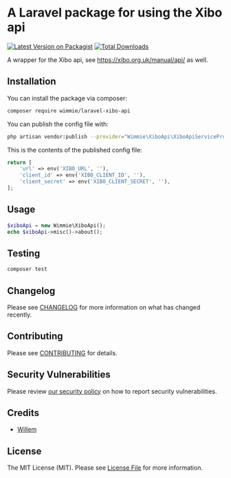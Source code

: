 # A Laravel package for using the Xibo api

[![Latest Version on Packagist](https://img.shields.io/packagist/v/wimmie/laravel-xibo-api.svg?style=flat-square)](https://packagist.org/packages/wimmie/laravel-xibo-api)
[![Total Downloads](https://img.shields.io/packagist/dt/wimmie/laravel-xibo-api.svg?style=flat-square)](https://packagist.org/packages/wimmie/laravel-xibo-api)


A wrapper for the Xibo api, see https://xibo.org.uk/manual/api/ as well.

## Installation

You can install the package via composer:

```bash
composer require wimmie/laravel-xibo-api
```

You can publish the config file with:
```bash
php artisan vendor:publish --provider="Wimmie\XiboApi\XiboApiServiceProvider" --tag="config"
```

This is the contents of the published config file:

```php
return [
    'url' => env('XIBO_URL', ''),
    'client_id' => env('XIBO_CLIENT_ID', ''),
    'client_secret' => env('XIBO_CLIENT_SECRET', ''),
];
```

## Usage

```php
$xiboApi = new Wimmie\XiboApi();
echo $xiboApi->misc()->about();
```

## Testing

```bash
composer test
```

## Changelog

Please see [CHANGELOG](CHANGELOG.md) for more information on what has changed recently.

## Contributing

Please see [CONTRIBUTING](.github/CONTRIBUTING.md) for details.

## Security Vulnerabilities

Please review [our security policy](../../security/policy) on how to report security vulnerabilities.

## Credits

- [Willem](https://github.com/wimmie)

## License

The MIT License (MIT). Please see [License File](LICENSE.md) for more information.
